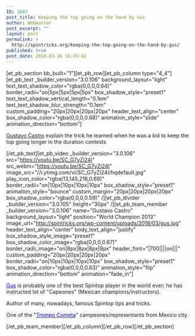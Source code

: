 ```yaml
---
ID: 1682
post_title: Keeping the top going on the hand by Gus
author: Webmaster
post_excerpt: ""
layout: post
permalink: >
  http://spintricks.org/keeping-the-top-going-on-the-hand-by-gus/
published: true
post_date: 2018-03-16 16:45:42
---
```

[et_pb_section bb_built="1"][et_pb_row][et_pb_column type="4_4"][et_pb_text _builder_version="3.0.106" background_layout="light" text_text_shadow_color="rgba(0,0,0,0.64)" border_radii="on|5px|5px|5px|5px" box_shadow_style="preset1" text_text_shadow_vertical_length="0.1em" text_text_shadow_blur_strength="0.1em" custom_padding="20px|20px|20px|20px" header_text_align="center" box_shadow_color="rgba(0,0,0,0.68)" animation_style="slide" animation_direction="bottom"]

<span id="result_box" class="" lang="en" tabindex="-1"><span class=""><a href="/category/spinners/gustavo-castro">Gustavo Castro</a> explain the trick he learned when he was a kid to keep the top going longer in the duration contests
</span></span>

[/et_pb_text][et_pb_video _builder_version="3.0.106" src="https://youtu.be/SC_G7yZi24I" src_webm="https://youtu.be/SC_G7yZi24I" image_src="//i.ytimg.com/vi/SC_G7yZi24I/hqdefault.jpg" play_icon_color="rgba(13,145,216,0.69)" border_radii="on|10px|10px|10px|10px" box_shadow_style="preset1" animation_style="bounce" custom_margin="20px|20px|20px|20px" box_shadow_color="rgba(0,0,0,0.59)" /][et_pb_divider _builder_version="3.0.105" height="30px" /][et_pb_team_member _builder_version="3.0.106" name="Gustavo Castro" background_layout="light" position="World Champion 2013" image_url="http://spintricks.org/wp-content/uploads/2018/03/gus.jpg" header_text_align="center" body_text_align="justify" box_shadow_style_image="preset1" box_shadow_color_image="rgba(0,0,0,0.67)" border_radii_image="on|8px|8px|8px|8px" header_font="|700||||on|||" custom_padding="20px|20px|20px|20px" border_radii="on|10px|10px|10px|10px" box_shadow_style="preset1" box_shadow_color="rgba(0,0,0,0.63)" animation_style="flip" animation_direction="bottom" animation="fade_in"]

<span style="color: #0000ff;"><a style="color: #0000ff;" href="/category/spinners/gustavo-catro">Gus</a></span> is probably one of the best Spintop player in the world ever; he has instructed lot of "Capeones" (Mexican champions/instructors).

Author of many, nowadays, famous Spintop tips and tricks.

One of the "<a href="/project/trompo-cometa"><span style="color: #0000ff;">Trompo Cometa</span></a>" campeones/representants from Mexico city.

[/et_pb_team_member][/et_pb_column][/et_pb_row][/et_pb_section]